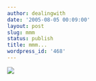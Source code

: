 ```yaml
---
author: dealingwith
date: '2005-08-05 00:09:00'
layout: post
slug: mmm
status: publish
title: mmm...
wordpress_id: '468'
---
```


![][1]

   [1]:
http://ellensjourney.org/stranger/archives/images/bascarsijske_noci.jpg

